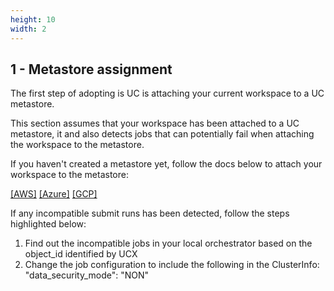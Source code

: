 ```yaml
---
height: 10
width: 2
---
```


## 1 - Metastore assignment

The first step of adopting is UC is attaching your current workspace to a UC metastore.

This section assumes that your workspace has been attached to a UC metastore, it and also detects jobs that can potentially fail when attaching the workspace to the metastore.

If you haven't created a metastore yet, follow the docs below to attach your workspace to the metastore:

[[AWS]](https://docs.databricks.com/en/data-governance/unity-catalog/enable-workspaces.html)
[[Azure]](https://learn.microsoft.com/en-us/azure/databricks/data-governance/unity-catalog/enable-workspaces)
[[GCP]](https://docs.gcp.databricks.com/data-governance/unity-catalog/enable-workspaces.html)

If any incompatible submit runs has been detected, follow the steps highlighted below:

1. Find out the incompatible jobs in your local orchestrator based on the object_id identified by UCX
2. Change the job configuration to include the following in the ClusterInfo:   "data_security_mode": "NON"
